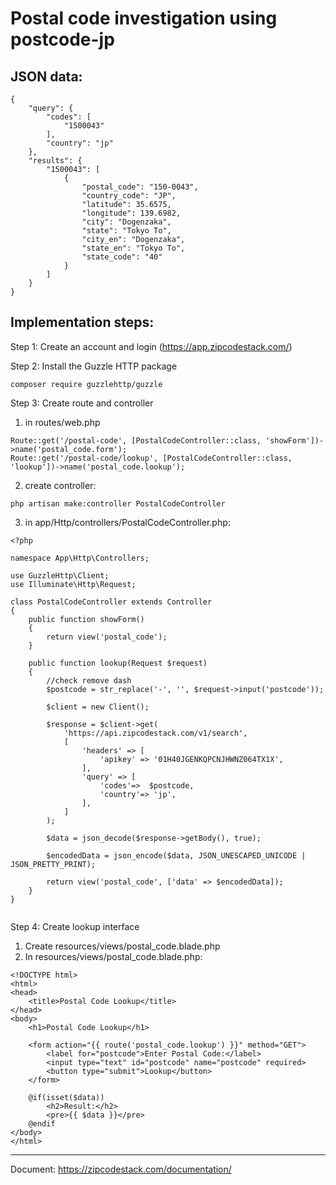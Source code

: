 # Postal code investigation using postcode-jp

## JSON data:
```
{
    "query": {
        "codes": [
            "1500043"
        ],
        "country": "jp"
    },
    "results": {
        "1500043": [
            {
                "postal_code": "150-0043",
                "country_code": "JP",
                "latitude": 35.6575,
                "longitude": 139.6982,
                "city": "Dogenzaka",
                "state": "Tokyo To",
                "city_en": "Dogenzaka",
                "state_en": "Tokyo To",
                "state_code": "40"
            }
        ]
    }
}
```

## Implementation steps:
Step 1: Create an account and login (https://app.zipcodestack.com/)

Step 2: Install the Guzzle HTTP package
```
composer require guzzlehttp/guzzle
```
Step 3: Create route and controller
1. in routes/web.php
```
Route::get('/postal-code', [PostalCodeController::class, 'showForm'])->name('postal_code.form');
Route::get('/postal-code/lookup', [PostalCodeController::class, 'lookup'])->name('postal_code.lookup');
```
2. create controller:
```
php artisan make:controller PostalCodeController
```
3. in app/Http/controllers/PostalCodeController.php:
```
<?php

namespace App\Http\Controllers;

use GuzzleHttp\Client;
use Illuminate\Http\Request;

class PostalCodeController extends Controller
{
    public function showForm()
    {
        return view('postal_code');
    }

    public function lookup(Request $request)
    {
        //check remove dash
        $postcode = str_replace('-', '', $request->input('postcode'));
        
        $client = new Client();
        
        $response = $client->get(
            'https://api.zipcodestack.com/v1/search',
            [
                'headers' => [
                    'apikey' => '01H40JGENKQPCNJHWNZ064TX1X',
                ],
                'query' => [
                    'codes'=>  $postcode,
                    'country'=> 'jp',
                ],
            ]
        );
        
        $data = json_decode($response->getBody(), true);
        
        $encodedData = json_encode($data, JSON_UNESCAPED_UNICODE | JSON_PRETTY_PRINT);
        
        return view('postal_code', ['data' => $encodedData]);
    }
}


```
Step 4: Create lookup interface
1. Create resources/views/postal_code.blade.php
2. In resources/views/postal_code.blade.php:
```
<!DOCTYPE html>
<html>
<head>
    <title>Postal Code Lookup</title>
</head>
<body>
    <h1>Postal Code Lookup</h1>
    
    <form action="{{ route('postal_code.lookup') }}" method="GET">
        <label for="postcode">Enter Postal Code:</label>
        <input type="text" id="postcode" name="postcode" required>
        <button type="submit">Lookup</button>
    </form>
    
    @if(isset($data))
        <h2>Result:</h2>
        <pre>{{ $data }}</pre>
    @endif
</body>
</html>

```
----------------------------------
Document:  https://zipcodestack.com/documentation/
